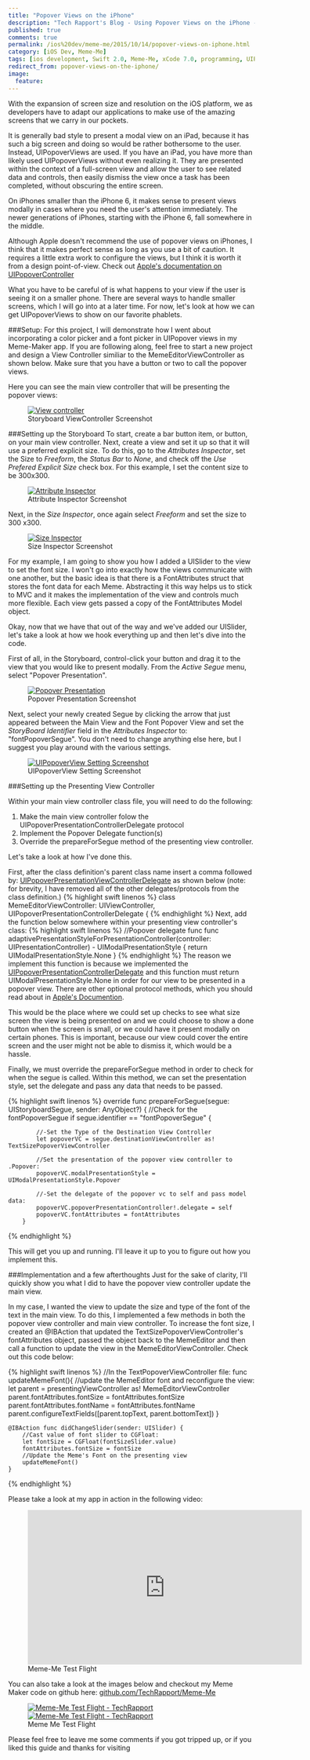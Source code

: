 ```yaml
---
title: "Popover Views on the iPhone"
description: "Tech Rapport's Blog - Using Popover Views on the iPhone - UIPopover Views on the iPhone"
published: true
comments: true
permalink: /ios%20dev/meme-me/2015/10/14/popover-views-on-iphone.html
category: [iOS Dev, Meme-Me]
tags: [ios development, Swift 2.0, Meme-Me, xCode 7.0, programming, UIPopoverViews, UIKit]
redirect_from: popover-views-on-the-iphone/
image: 
  feature: 
---
```


With the expansion of screen size and resolution on the iOS platform, we as developers have to adapt our applications to make use of the amazing screens that we carry in our pockets.  

It is generally bad style to present a modal view on an iPad, because it has such a big screen and doing so would be rather bothersome to the user.  Instead, UIPopoverViews are used.  If you have an iPad, you have more than likely used UIPopoverViews without even realizing it.  They are presented within the context of a full-screen view and allow the user to see related data and controls, then easily dismiss the view once a task has been completed, without obscuring the entire screen.  

On iPhones smaller than the iPhone 6, it makes sense to present views modally in cases where you need the user's attention immediately.  The newer generations of iPhones, starting with the iPhone 6, fall somewhere in the middle.  

Although Apple doesn't recommend the use of popover views on iPhones, I think that it makes perfect sense as long as you use a bit of caution.  It requires a little extra work to configure the views, but I think it is worth it from a design point-of-view.  Check out [Apple's documentation on UIPopoverController](https://developer.apple.com/library/prerelease/ios/documentation/UIKit/Reference/UIPopoverController_class/index.html)

What you have to be careful of is what happens to your view if the user is seeing it on a smaller phone.  There are several ways to handle smaller screens, which I will go into at a later time.  For now, let's look at how we can get UIPopoverViews to show on our favorite phablets.
<!-- more -->
###Setup:
For this project, I will demonstrate how I went about incorporating a color picker and a font picker in UIPopover views in my Meme-Maker app.  If you are following along, feel free to start a new project and design a View Controller similiar to the MemeEditorViewController as shown below.  Make sure that you have a button or two to call the popover views.

Here you can see the main view controller that will be presenting the popover views:

<figure class="one center">
    <a href="{{site.blog_image_path}}Screen Shot 2015-10-14 at 4.27.59 PM.png"><img src="{{site.blog_image_path}}Screen Shot 2015-10-14 at 4.27.59 PM.png" alt="View controller"></a>
    <figcaption>Storyboard ViewController Screenshot</figcaption>
</figure>

###Setting up the Storyboard
To start, create a bar button item, or button, on your main view controller.  Next, create a view and set it up so that it will use a preferred explicit size.  To do this, go to the _Attributes Inspector_, set the Size to _Freeform_, the _Status Bar_ to _None_, and check off the _Use Prefered Explicit Size_ check box.  For this example, I set the content size to be 300x300. 

<figure class="one center">
    <a href="{{site.blog_image_path}}Screen Shot 2015-10-14 at 4.31.51 PM.png"><img src="{{site.blog_image_path}}Screen Shot 2015-10-14 at 4.31.51 PM.png" alt="Attribute Inspector"></a>
<figcaption>Attribute Inspector Screenshot</figcaption>
</figure>
 
 Next, in the _Size Inspector_, once again select _Freeform_ and set the size to 300 x300.
 
<figure class="one center">
    <a href="{{site.blog_image_path}}Screen Shot 2015-10-14 at 4.34.09 PM.png"><img src="{{site.blog_image_path}}Screen Shot 2015-10-14 at 4.34.09 PM.png" alt="Size Inspector"></a>
<figcaption>Size Inspector Screenshot</figcaption>
</figure>

For my example, I am going to show you how I added a UISlider to the view to set the font size.  I won't go into exactly how the views communicate with one another, but the basic idea is that there is a FontAttributes struct that stores the font data for each Meme.  Abstracting it this way helps us to stick to MVC and it makes the implementation of the view and controls much more flexible.  Each view gets passed a copy of the FontAttributes Model object.

Okay, now that we have that out of the way and we've added our UISlider, let's take a look at how we hook everything up and then let's dive into the code.

First of all, in the Storyboard, control-click your button and drag it to the view that you would like to present modally. From the _Active Segue_ menu, select "Popover Presentation".

<figure class="one center">
    <a href="{{site.blog_image_path}}Screen Shot 2015-10-14 at 4.40.27 PM.png"><img src="{{site.blog_image_path}}Screen Shot 2015-10-14 at 4.40.27 PM.png" alt="Popover Presentation"></a>
    <figcaption>Popover Presentation Screenshot</figcaption>
</figure>

Next, select your newly created Segue by clicking the arrow that just appeared between the Main View and the Font Popover View and set the _StoryBoard Identifier_ field in the _Attributes Inspector_ to: "fontPopoverSegue".  You don't need to change anything else here, but I suggest you play around with the various settings.

<figure class="one center">
    <a href="{{site.blog_image_path}}Screen Shot 2015-10-14 at 4.43.52 PM.png"><img src="{{site.blog_image_path}}Screen Shot 2015-10-14 at 4.43.52 PM.png" alt="UIPopoverView Setting Screenshot"></a>
<figcaption>UIPopoverView Setting Screenshot</figcaption>
</figure>

###Setting up the Presenting View Controller

Within your main view controller class file, you will need to do the following:
1. Make the main view controller folow the UIPopoverPresentationControllerDelegate protocol
2. Implement the Popover Delegate function(s)
3. Override the prepareForSegue method of the presenting view controller.

Let's take a look at how I've done this.

First, after the class definition's parent class name insert a comma followed by: [UIPopoverPresentationViewControllerDelegate](https://developer.apple.com/library/prerelease/ios/documentation/UIKit/Reference/UIPopoverPresentationControllerDelegate_protocol/index.html) as shown below (note: for brevity, I have removed all of the other delegates/protocols from the class definition.)
{% highlight swift linenos %}
    class MemeEditorViewController: UIViewController, UIPopoverPresentationControllerDelegate {
{% endhighlight %}
Next, add the function below somewhere within your presenting view controller's class:
{% highlight swift linenos %}
    //Popover delegate func
    func adaptivePresentationStyleForPresentationController(controller: UIPresentationController) - UIModalPresentationStyle {
        return UIModalPresentationStyle.None
    }
{% endhighlight %}
The reason we implement this function is because we implemented the [UIPopoverPresentationControllerDelegate](https://developer.apple.com/library/prerelease/ios/documentation/UIKit/Reference/UIPopoverPresentationControllerDelegate_protocol/index.html) and this function must return UIModalPresentationStyle.None in order for our view to be presented in a popover view.  There are other optional protocol methods, which you should read about in [Apple's Documention](https://developer.apple.com/library/prerelease/ios/documentation/UIKit/Reference/UIPopoverPresentationControllerDelegate_protocol/index.html).

This would be the place where we could set up checks to see what size screen the view is being presented on and we could choose to show a done button when the screen is small, or we could have it present modally on certain phones.  This is important, because our view could cover the entire screen and the user might not be able to dismiss it, which would be a hassle.

Finally, we must override the prepareForSegue method in order to check for when the segue is called.  Within this method, we can set the presentation style, set the delegate and pass any data that needs to be passed.

{% highlight swift linenos %}
    override func prepareForSegue(segue: UIStoryboardSegue, sender: AnyObject?) {
        //Check for the fontPopoverSegue
        if segue.identifier == "fontPopoverSegue" {
            
            //-Set the Type of the Destination View Controller
            let popoverVC = segue.destinationViewController as! TextSizePopoverViewController 
            
            //Set the presentation of the popover view controller to .Popover:
            popoverVC.modalPresentationStyle = UIModalPresentationStyle.Popover

            //-Set the delegate of the popover vc to self and pass model data:
            popoverVC.popoverPresentationController!.delegate = self
            popoverVC.fontAttributes = fontAttributes
        }
{% endhighlight %}

This will get you up and running.  I'll leave it up to you to figure out how you implement this.  

###Implementation and a few afterthoughts
Just for the sake of clarity, I'll quickly show you what I did to have the popover view controller update the main view.

In my case, I wanted the view to update the size and type of the font of the text in the main view.  To do this, I implemented a few methods in both the popover view controller and main view controller.  To increase the font size, I created an @IBAction that updated the TextSizePopoverViewController's fontAttributes object, passed the object back to the MemeEditor and then call a function to update the view in the MemeEditorViewController.  Check out this code below:

{% highlight swift linenos %}
    //In the TextPopoverViewController file:
    func updateMemeFont(){
        //update the MemeEditor font and reconfigure the view:
        let parent = presentingViewController as! MemeEditorViewController
        parent.fontAttributes.fontSize = fontAttributes.fontSize
        parent.fontAttributes.fontName = fontAttributes.fontName
        parent.configureTextFields([parent.topText, parent.bottomText])
    }
    
    @IBAction func didChangeSlider(sender: UISlider) {
        //Cast value of font slider to CGFloat:
        let fontSize = CGFloat(fontSizeSlider.value)
        fontAttributes.fontSize = fontSize
        //Update the Meme's Font on the presenting view
        updateMemeFont()
    }
{% endhighlight %}

Please take a look at my app in action in the following video:

<figure class="one center">
    <a href="https://www.youtube.com/watch?v=2aUd8Y6TG0E"><iframe width="560" height="315" src="https://www.youtube.com/watch?v=2aUd8Y6TG0E&output=embed" frameborder="0"> </iframe></a>
    <figcaption>Meme-Me Test Flight</figcaption>
</figure>

You can also take a look at the images below and checkout my Meme Maker code on github here: [github.com/TechRapport/Meme-Me](https://github.com/TechRapport/Meme-Me)

<figure class="half">
    <a href="{{site.blog_image_path}}bd721c87281c1eb293577962544ab57d1f4c8ca3.png"><img src="{{site.blog_image_path}}bd721c87281c1eb293577962544ab57d1f4c8ca3.png" alt="Meme-Me Test Flight - TechRapport"></a>
    <a href="{{site.blog_image_path}}9957fac4b23ef18266ca48437116a1c390b1b41a.png"><img src="{{site.blog_image_path}}9957fac4b23ef18266ca48437116a1c390b1b41a.png" alt="Meme-Me Test Flight - TechRapport"></a>
    <figcaption>Meme Me Test Flight</figcaption>
</figure>

Please feel free to leave me some comments if you got tripped up, or if you liked this guide and thanks for visiting